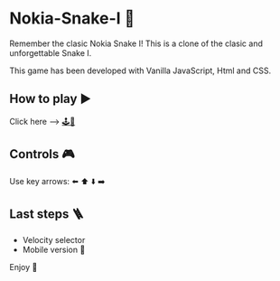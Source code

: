 # Nokia-Snake-I 🐍

Remember the clasic Nokia Snake I!
This is a clone of the clasic and unforgettable Snake I.

This game has been developed with Vanilla JavaScript, Html and CSS.

## How to play ▶️

Click here --> [🕹️🐍](https://jperezgago.github.io/Nokia-Snake-I)

## Controls 🎮

Use key arrows: ⬅️ ⬆️ ⬇️ ➡️

## Last steps 🪜

- Velocity selector
- Mobile version 📱

Enjoy 🥳
